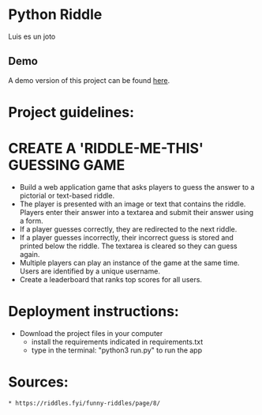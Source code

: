 # Python Riddle

Luis es un joto

## Demo

A demo version of this project can be found [here](https://riddle-bencomo.herokuapp.com/).

# Project guidelines:
# CREATE A 'RIDDLE-ME-THIS' GUESSING GAME
* Build a web application game that asks players to guess the answer to a pictorial or text-based riddle.
* The player is presented with an image or text that contains the riddle. Players enter their answer into a textarea and submit their answer using a form.
* If a player guesses correctly, they are redirected to the next riddle.
* If a player guesses incorrectly, their incorrect guess is stored and printed below the riddle. The textarea is cleared so they can guess again.
* Multiple players can play an instance of the game at the same time. Users are identified by a unique username.
* Create a leaderboard that ranks top scores for all users.

# Deployment instructions:
- Download the project files in your computer 
    * install the requirements indicated in requirements.txt
    * type in the terminal: "python3 run.py" to run the app

# Sources:
    * https://riddles.fyi/funny-riddles/page/8/
    